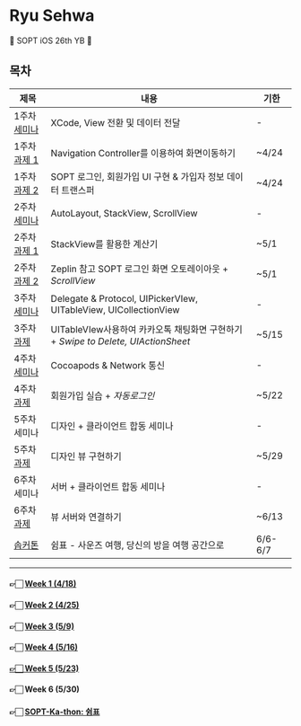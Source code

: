 # Ryu Sehwa

🌸 SOPT iOS 26th YB 🌸



## 목차

| 제목                                                         | 내용                                                         | 기한    |
| ------------------------------------------------------------ | ------------------------------------------------------------ | ------- |
| 1주차 [세미나](https://github.com/26th-SOPT-iOS/RyuSeHwa/tree/master/1st_Seminar) | XCode, View 전환 및 데이터 전달                              | -       |
| 1주차 [과제 1](https://github.com/26th-SOPT-iOS/RyuSeHwa/tree/master/1st_Assignment_Navigation) | Navigation Controller를 이용하여 화면이동하기                | ~4/24   |
| 1주차 [과제 2](https://github.com/26th-SOPT-iOS/RyuSeHwa/tree/master/1st_Assignment_Login) | SOPT 로그인, 회원가입 UI 구현 & 가입자 정보 데이터 트랜스퍼  | ~4/24   |
| 2주차 [세미나](https://github.com/26th-SOPT-iOS/RyuSeHwa/tree/master/2nd_Seminar) | AutoLayout, StackView, ScrollView                            | -       |
| 2주차 [과제 1](https://github.com/26th-SOPT-iOS/RyuSeHwa/tree/master/2nd_Assignment_Calculator) | StackView를 활용한 계산기                                    | ~5/1    |
| 2주차 [과제 2](https://github.com/26th-SOPT-iOS/RyuSeHwa/tree/master/2nd_Assignment_SOPTLogin) | Zeplin 참고 SOPT 로그인 화면 오토레이아웃 + *ScrollView*     | ~5/1    |
| 3주차 [세미나](https://github.com/26th-SOPT-iOS/RyuSeHwa/tree/master/3rd_Seminar) | Delegate & Protocol, UIPickerVIew, UITableView, UICollectionView | -       |
| 3주차 [과제](https://github.com/26th-SOPT-iOS/RyuSeHwa/tree/master/2nd_Assignment_SOPTLogin) | UITableVIew사용하여 카카오톡 채팅화면 구현하기 + *Swipe to Delete, UIActionSheet* | ~5/15   |
| 4주차 [세미나](https://github.com/26th-SOPT-iOS/RyuSeHwa/tree/master/2nd_Assignment_SOPTLogin/iOS_SecondWeek_Assignment_SOPTLogin) | Cocoapods & Network 통신                                     | -       |
| 4주차 [과제](https://github.com/26th-SOPT-iOS/RyuSeHwa/tree/master/2nd_Assignment_SOPTLogin/iOS_SecondWeek_Assignment_SOPTLogin) | 회원가입 실습 + *자동로그인*                                 | ~5/22   |
| 5주차 세미나                                                 | 디자인 + 클라이언트 합동 세미나                              | -       |
| 5주차 [과제](https://github.com/26th-SOPT-iOS/RyuSeHwa/tree/master/5th_Design_x_iOS) | 디자인 뷰 구현하기                                           | ~5/29   |
| 6주차 세미나                                                 | 서버 + 클라이언트 합동 세미나                                | -       |
| 6주차 [과제](https://github.com/26th-SOPT-iOS/RyuSeHwa/tree/master/6th_Server_x_iOS) | 뷰 서버와 연결하기                                           | ~6/13   |
| [솝커톤](https://github.com/26th-SOPT-iOS/RyuSeHwa/tree/master/iOS-Soptkathon) | 쉼표 - 사운즈 여행, 당신의 방을 여행 공간으로                | 6/6-6/7 |



------



#### 👉🏻 [Week 1 (4/18)](https://github.com/26th-SOPT-iOS/RyuSeHwa/blob/master/README/README_1.md)

#### 👉🏻 [Week 2 (4/25)](https://github.com/26th-SOPT-iOS/RyuSeHwa/blob/master/README/README_2.md)

#### 👉🏻 [Week 3 (5/9)](https://github.com/26th-SOPT-iOS/RyuSeHwa/blob/master/README/README_3.md)

#### 👉🏻 [Week 4 (5/16)](https://github.com/26th-SOPT-iOS/RyuSeHwa/blob/master/README/README_4.md)

#### [👉🏻 Week 5 (5/23)](https://github.com/26th-SOPT-iOS/RyuSeHwa/blob/master/README/README_5.md)

#### 👉🏻 Week 6 (5/30)

#### 👉🏻 [SOPT-Ka-thon: 쉼표](https://github.com/soptkathon/soptkathon-client/blob/yangjaeuk/README.md)

